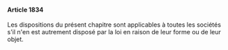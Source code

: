#### Article 1834

Les dispositions du présent chapitre sont applicables à toutes les sociétés s'il n'en est autrement disposé par la loi en raison de leur forme ou de leur objet.

